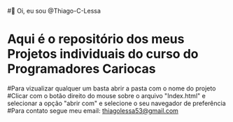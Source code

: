 #👋 Oi, eu sou @Thiago-C-Lessa
# Aqui é o repositório dos meus Projetos individuais do curso do Programadores Cariocas
#Para vizualizar qualquer um basta abrir a pasta com o nome do projeto 
#Clicar com o botão direito do mouse sobre o arquivo "Index.html" e selecionar a opção "abrir com" e selecione o seu navegador de preferência
#Para contato segue meu email: thiagolessa53@gmail.com
